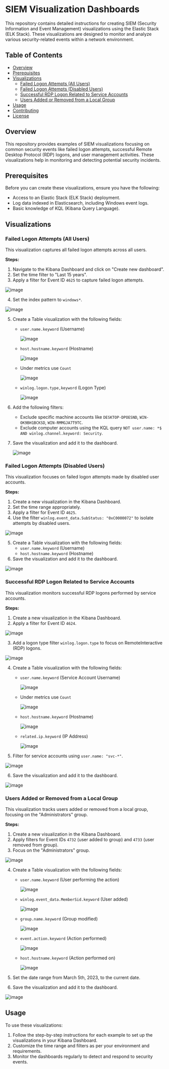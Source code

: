 # SIEM Visualization Dashboards

This repository contains detailed instructions for creating SIEM (Security Information and Event Management) visualizations using the Elastic Stack (ELK Stack). These visualizations are designed to monitor and analyze various security-related events within a network environment.

## Table of Contents

- [Overview](#overview)
- [Prerequisites](#prerequisites)
- [Visualizations](#visualizations)
  - [Failed Logon Attempts (All Users)](#failed-logon-attempts-all-users)
  - [Failed Logon Attempts (Disabled Users)](#failed-logon-attempts-disabled-users)
  - [Successful RDP Logon Related to Service Accounts](#successful-rdp-logon-related-to-service-accounts)
  - [Users Added or Removed from a Local Group](#users-added-or-removed-from-a-local-group)
- [Usage](#usage)
- [Contributing](#contributing)
- [License](#license)

## Overview

This repository provides examples of SIEM visualizations focusing on common security events like failed logon attempts, successful Remote Desktop Protocol (RDP) logons, and user management activities. These visualizations help in monitoring and detecting potential security incidents.

## Prerequisites

Before you can create these visualizations, ensure you have the following:
- Access to an Elastic Stack (ELK Stack) deployment.
- Log data indexed in Elasticsearch, including Windows event logs.
- Basic knowledge of KQL (Kibana Query Language).

## Visualizations

### Failed Logon Attempts (All Users)

This visualization captures all failed logon attempts across all users.

**Steps:**
1. Navigate to the Kibana Dashboard and click on "Create new dashboard".
2. Set the time filter to "Last 15 years".
3. Apply a filter for Event ID `4625` to capture failed logon attempts.

![image](https://github.com/user-attachments/assets/c1f04d10-806c-41b5-93bf-2d617f23b2a1)

4. Set the index pattern to `windows*`.

![image](https://github.com/user-attachments/assets/2e47bdef-000d-41c4-9c33-a9cf69ce7a66)


5. Create a Table visualization with the following fields:
   - `user.name.keyword` (Username)

      ![image](https://github.com/user-attachments/assets/d43085da-19a6-4d51-ac62-d049c9958b24)


   - `host.hostname.keyword` (Hostname)

      ![image](https://github.com/user-attachments/assets/5d737fe3-01bf-4f9a-a01d-cc79dbf6c717)

   - Under metrics use `Count` 

      ![image](https://github.com/user-attachments/assets/4cb5e48d-45e8-49ab-b242-c5b97c787a1e)
     
   - `winlog.logon.type,keyword` (Logon Type)

      ![image](https://github.com/user-attachments/assets/b2e549d9-c393-4c0c-9071-3b6e2cebf2f3)



6. Add the following filters:
   - Exclude specific machine accounts like `DESKTOP-DPOESND`, `WIN-OK9BH1BCKSD`, `WIN-RMMGJA7T9TC`.
   - Exclude computer accounts using the KQL query `NOT user.name: *$ AND winlog.channel.keyword: Security`.

      

7. Save the visualization and add it to the dashboard.

   ![image](https://github.com/user-attachments/assets/37e6b53b-8eb3-4fb5-a30d-bfa48d115490)

### Failed Logon Attempts (Disabled Users)

This visualization focuses on failed logon attempts made by disabled user accounts.

**Steps:**
1. Create a new visualization in the Kibana Dashboard.
2. Set the time range appropriately.
3. Apply a filter for Event ID `4625`.
4. Use the filter `winlog.event_data.SubStatus: "0xC0000072"` to isolate attempts by disabled users.

  ![image](https://github.com/user-attachments/assets/49ccba2b-7ea9-4795-b91f-894ed6715a9f)


5. Create a Table visualization with the following fields:
   - `user.name.keyword` (Username)
   - `host.hostname.keyword` (Hostname)
6. Save the visualization and add it to the dashboard.

  ![image](https://github.com/user-attachments/assets/e6382405-759c-4d0f-90d3-9ad12e8c3330)


### Successful RDP Logon Related to Service Accounts

This visualization monitors successful RDP logons performed by service accounts.

**Steps:**
1. Create a new visualization in the Kibana Dashboard.
2. Apply a filter for Event ID `4624`.

  ![image](https://github.com/user-attachments/assets/d86f1994-8373-4e95-8022-b6830501bbf8)


3. Add a logon type filter `winlog.logon.type` to focus on RemoteInteractive (RDP) logons.

  ![image](https://github.com/user-attachments/assets/9ac72f9c-3af4-4289-ba63-1c6307d68995)

4. Create a Table visualization with the following fields:
   - `user.name.keyword` (Service Account Username)

      ![image](https://github.com/user-attachments/assets/7a00ead2-b350-446c-b0fc-0712d980fdaf)

   - Under metrics use `Count` 

      ![image](https://github.com/user-attachments/assets/4cb5e48d-45e8-49ab-b242-c5b97c787a1e)
     
   - `host.hostname.keyword` (Hostname)

     ![image](https://github.com/user-attachments/assets/0dbfbf68-ef43-43a9-8a44-e3052fdda6b8)
 

   - `related.ip.keyword` (IP Address)

      ![image](https://github.com/user-attachments/assets/19579a5c-8cc3-4578-883a-33bcb73f4943)
      

5. Filter for service accounts using `user.name: "svc-*"`.

  ![image](https://github.com/user-attachments/assets/9cc71968-0dc4-478f-b000-258fe08bde02)

6. Save the visualization and add it to the dashboard.

  ![image](https://github.com/user-attachments/assets/efa4c952-b140-43fc-80af-d3d7f48babe0)


### Users Added or Removed from a Local Group

This visualization tracks users added or removed from a local group, focusing on the "Administrators" group.

**Steps:**
1. Create a new visualization in the Kibana Dashboard.
2. Apply filters for Event IDs `4732` (user added to group) and `4733` (user removed from group).
3. Focus on the "Administrators" group.

  ![image](https://github.com/user-attachments/assets/494d3143-8963-4271-9973-276e7d33d33e)

4. Create a Table visualization with the following fields:
   - `user.name.keyword` (User performing the action)

      ![image](https://github.com/user-attachments/assets/a483c91b-e23e-42ac-9854-bc4a3cd766d5)

   - `winlog.event_data.MemberSid.keyword` (User added)

      ![image](https://github.com/user-attachments/assets/f3695c0b-c7b7-4181-9a92-deac1a84ca1b)

   - `group.name.keyword` (Group modified)

      ![image](https://github.com/user-attachments/assets/847fb790-22d2-407c-9f44-dc7babb15ce4)
     
   - `event.action.keyword` (Action performed)

      ![image](https://github.com/user-attachments/assets/fa4d843d-6939-4da6-b75d-0c8f2bab4f6b)

   - `host.hostname.keyword` (Action performed on)

      ![image](https://github.com/user-attachments/assets/c1091142-e922-4068-80ec-d691643efd94)

5. Set the date range from March 5th, 2023, to the current date.
6. Save the visualization and add it to the dashboard.
  
  ![image](https://github.com/user-attachments/assets/d7a269f8-649d-4109-96c9-ef1a471b4aa3)

## Usage

To use these visualizations:
1. Follow the step-by-step instructions for each example to set up the visualizations in your Kibana Dashboard.
2. Customize the time range and filters as per your environment and requirements.
3. Monitor the dashboards regularly to detect and respond to security events.
